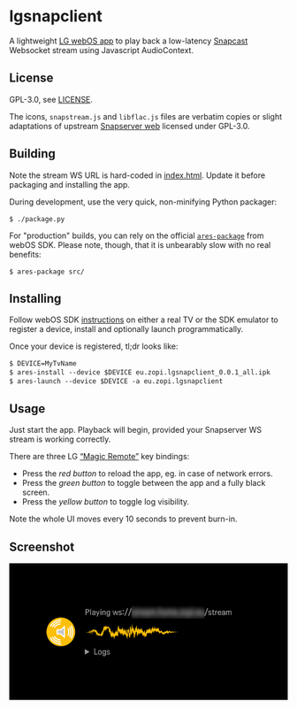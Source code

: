 # lgsnapclient

A lightweight [LG webOS app](http://webostv.developer.lge.com/) to play back
a low-latency [Snapcast](https://github.com/badaix/snapcast/) Websocket stream
using Javascript AudioContext.

## License

GPL-3.0, see [LICENSE](./LICENSE).

The icons, `snapstream.js` and `libflac.js` files are verbatim copies or slight
adaptations of upstream
[Snapserver web](https://github.com/badaix/snapcast/tree/master/server/etc/snapweb)
licensed under GPL-3.0.

## Building

Note the stream WS URL is hard-coded in [index.html](src/index.html#:~:text=changeme).
Update it before packaging and installing the app.

During development, use the very quick, non-minifying Python packager:

    $ ./package.py

For "production" builds, you can rely on the official
[`ares-package`](http://webostv.developer.lge.com/sdk/tools/using-webos-tv-cli/?wos_flag=ares-package#ares-package) 
from webOS SDK. Please note, though, that it is unbearably slow with no real
benefits:

    $ ares-package src/

## Installing

Follow webOS SDK [instructions](http://webostv.developer.lge.com/develop/app-test/)
on either a real TV or the SDK emulator to register a device, install and
optionally launch programmatically.

Once your device is registered, tl;dr looks like:

```shell
$ DEVICE=MyTvName
$ ares-install --device $DEVICE eu.zopi.lgsnapclient_0.0.1_all.ipk
$ ares-launch --device $DEVICE -a eu.zopi.lgsnapclient
```

## Usage

Just start the app. Playback will begin, provided your Snapserver WS stream is
working correctly.

There are three LG
[“Magic Remote”](http://webostv.developer.lge.com/design/webos-tv-system-ui/remote-control/)
key bindings:

* Press the *red button* to reload the app, eg. in case of network errors.
* Press the *green button* to toggle between the app and a fully black screen.
* Press the *yellow button* to toggle log visibility.

Note the whole UI moves every 10 seconds to prevent burn-in.

## Screenshot

![screenshot](.github/screenshot.png)
